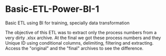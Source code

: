 # Basic-ETL-Power-BI-1
Basic ETL using BI for training, specially data transformation

The objective of this ETL was to extract only the process numbers from a very dirty .xlsx archive. At the final we got these process numbers and they Unique ID using conditional columns, delimiting, filtering and extracting. Access the "original" and the "final" archives to see the difference.
